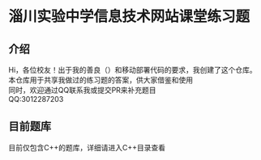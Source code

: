# 淄川实验中学信息技术网站课堂练习题
## 介绍
Hi，各位校友！出于我的善良（）和移动部署代码的要求，我创建了这个仓库。<br>
本仓库用于共享我做过的练习题的答案，供大家借鉴和使用<br>
同时，欢迎通过QQ联系我或提交PR来补充题目<br>
QQ:3012287203<br>
## 目前题库
目前仅包含C++的题库，详细请进入C++目录查看
